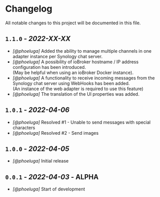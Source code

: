 # Changelog

All notable changes to this project will be documented in this file.

## `1.1.0` - *2022-XX-XX*

- *[@phoeluga]* Added the ability to manage multiple channels in one adapter instance per Synology chat server.
- *[@phoeluga]* A possibility of ioBroker hostname / IP address configuration has been introduced.\
(May be helpful when using an ioBroker Docker instance).
- *[@phoeluga]* A functionality to receive incoming messages from the Synology chat server using WebHooks has been added.\
(An instance of the web adapter is required to use this feature)
- *[@phoeluga]* The translation of the UI properties was added.

## `1.0.1` - *2022-04-06*

- *[@phoeluga]* Resolved #1 - Unable to send messages with special characters
- *[@phoeluga]* Resolved #2 - Send images


## `1.0.0` - *2022-04-05*

- *[@phoeluga]* Initial release


## `0.0.1` - *2022-04-03* - ALPHA

- *[@phoeluga]* Start of development
